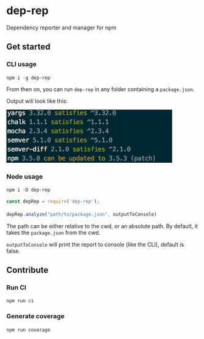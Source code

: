# dep-rep

Dependency reporter and manager for npm

## Get started

### CLI usage

    npm i -g dep-rep
    
From then on, you can run `dep-rep` in any folder containing a `package.json`.

Output will look like this:

![Image of CLI output](assets/out.png)

### Node usage

    npm i -D dep-rep    

```javascript
const depRep = require('dep-rep');

depRep.analyze("path/to/package.json", outputToConsole)
```

The path can be either relative to the cwd, or an absolute path. By default, it takes the `package.json` from the cwd.

`outputToConsole` will print the report to console (like the CLI), default is false.

## Contribute

### Run CI

    npm run ci
    
### Generate coverage
  
    npm run coverage
